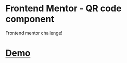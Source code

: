 # Frontend Mentor - QR code component

Frontend mentor challenge!

# [Demo](https://qr-code-component-delta-five.vercel.app/)